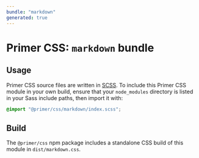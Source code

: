 ```yaml
---
bundle: "markdown"
generated: true
---
```


# Primer CSS: `markdown` bundle

## Usage

Primer CSS source files are written in [SCSS]. To include this Primer CSS module in your own build, ensure that your `node_modules` directory is listed in your Sass include paths, then import it with:

```scss
@import "@primer/css/markdown/index.scss";
```

## Build

The `@primer/css` npm package includes a standalone CSS build of this module in `dist/markdown.css`.

[scss]: https://sass-lang.com/documentation/syntax#scss
